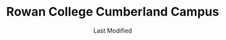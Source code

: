 ---
layout: location-page
date: Last Modified
description: "Local COVID-19 testing is available at Rowan College Cumberland Campus in Vineland , New Jersey, USA."
permalink: "locations/new-jersey/vineland/rowan-college-cumberland-campus/"
tags:
  - locations
  - new-jersey
title: Rowan College Cumberland Campus
uniqueName: rowan-college-cumberland-campus
state: New Jersey
stateAbbr: NJ
hood: "Cumberland County"
address: "3322 College Drive"
city: "Vineland "
zip: "08360"
zipsNearby: "19701 19933 19934 19936 19703 19938 19706 19901 19902 19903 19904 19905 19906 19941 19943 19946 19947 19950 19951 19952 19953 19707 19954 19955 19708 19958 19960 19961 19962 19709 19963 19968 19710 19969 19702 19711 19712 19713 19714 19715 19716 19717 19718 19725 19726 19720 19721 19730 19731 19971 19732 19733 19977 19734 19979 19735 19801 19802 19803 19804 19805 19806 19807 19808 19809 19810 19850 19880 19884 19885 19886 19890 19891 19892 19893 19894 19895 19896 19897 19898 19899 19980 19736 19964 08201 08205 08501 08001 08004 08401 08402 08403 08404 08405 08406 08202 08005 08006 08007 08721 08008 08722 08009 08010 08011 08012 08505 08014 08302 08203 08015 08310 08016 08101 08102 08103 08104 08105 08106 08107 08108 08109 08110 08204 08210 08212 08018 08311 08019 08002 08003 08034 08020 08510 08526 08312 08021 08213 08022 08511 08514 08515 08023 08313 08314 08214 08315 08316 08317 08215 08318 08217 08319 08025 08320 08518 08731 08321 08322 08026 08027 08028 08029 08030 08218 08219 08323 08032 08033 08035 08036 08037 08038 08039 08324 08520 08732 08527 08041 08042 08043 08733 08759 08701 08326 08734 08735 08045 08220 08327 08221 08048 08049 08328 08050 08051 08052 08053 08223 08329 08330 08055 08056 08332 08340 08341 08342 08343 08057 08059 08060 08054 08061 08062 08063 08533 08344 08224 08064 08345 08346 08347 08739 08225 08226 08740 08230 08231 08065 08066 08067 08068 08534 08069 08070 08535 08741 08071 08232 08234 08240 08348 08349 08241 08072 08073 08350 08074 08242 08075 08076 08077 08554 08555 08352 08078 08079 08243 08751 08752 08080 08353 08081 08083 08244 08245 08031 08099 08246 08247 08084 08248 08085 08086 08560 08753 08754 08755 08756 08757 08601 08602 08603 08604 08605 08606 08607 08608 08609 08610 08611 08618 08619 08620 08625 08628 08629 08638 08640 08641 08645 08646 08647 08648 08650 08666 08690 08691 08695 08250 08087 08251 08088 08360 08361 08362 08758 08089 08090 08091 08092 08093 08252 08260 08094 08046 08561 08095 08270 08096 08097 08098 08562 19001 19002 19420 19003 19310 19311 19004 19020 19021 19312 19421 19422 19424 19316 19007 19008 19009 19010 18912 19423 19317 18914 19012 19013 19014 19015 19016 19022 19017 19425 19319 19018 19320 19330 19426 19473 18915 19331 19339 19340 19428 19429 19397 19398 19399 19430 18916 19023 19432 19333 19335 19372 18901 19026 19028 19027 19029 19341 19353 19030 19031 19032 19033 18922 19025 19034 19048 19049 18923 18925 19035 19342 19343 19036 19038 19039 19437 19438 19441 19040 19440 19041 18927 18928 19043 19098 19044 19006 19345 18929 19046 19346 19347 19348 19442 19443 19444 18931 19350 19047 19053 19446 19050 19450 19052 19054 19055 19056 19057 19058 19351 19352 18932 19354 19451 19355 19060 19061 18934 19037 19063 19064 19065 19086 19091 19357 19066 19358 18936 19067 19070 19072 19360 18940 19073 19401 19403 19404 19405 19406 19407 19408 19409 19415 19436 19454 19455 19477 19074 19362 19456 19075 19363 19301 19457 19365 18943 19019 19092 19093 19099 19101 19102 19103 19104 19105 19106 19107 19108 19109 19110 19111 19112 19113 19114 19115 19116 19118 19119 19120 19121 19122 19123 19124 19125 19126 19127 19128 19129 19130 19131 19132 19133 19134 19135 19136 19137 19138 19139 19140 19141 19142 19143 19144 19145 19146 19147 19148 19149 19150 19151 19152 19153 19154 19155 19160 19161 19162 19170 19171 19172 19173 19175 19176 19177 19178 19179 19181 19182 19183 19184 19185 19187 19188 19190 19191 19192 19193 19194 19195 19196 19197 19244 19255 19453 19460 18946 19462 19366 19367 19076 19078 19468 18956 19369 18958 19079 19474 18924 18964 18954 18966 19475 19478 19081 18969 19373 19374 19375 19082 19083 19480 19481 19482 19484 19485 19493 19494 19495 19496 19085 19376 18974 18991 18976 18977 19080 19087 19088 19089 19380 19381 19382 19383 19388 19318 19390 19486 19395 19090 19094 19490 18980 19095 19096 21005 21607 21610 21913 21914 21915 21620 21690 21916 21623 21656 21917 21628 21629 21919 21920 21921 21922 21635 21930 21636 21639 21078 21640 21644 21645 21649 21650 21651 21901 21902 21903 21904 21660 21911 21667 21668 21670 21912 21678 19488 19489 19887 19889 19483 19487 21681 21682 21683 21684 21685 21686 21687 21688" 
mapUrl: "http://maps.apple.com/?q=Rowan+College+Cumberland+Campus&address=3322+College+Drive,Vineland,New+Jersey,08360"
locationType: Drive-thru
phone: "856-451-4700"
website: "https://www.completecarenj.org/request-an-appointment/"
onlineBooking: true
closed: undefined
closedUpdate: May 18th, 2020
notes: "By appointment only. Local residents only. Requires phone screen."
days: Contact for hours of operation.
ctaMessage: Schedule a test
ctaUrl: "https://www.completecarenj.org/request-an-appointment/"
---